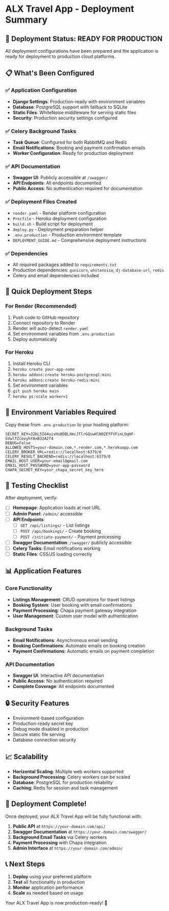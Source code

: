# ALX Travel App - Deployment Summary

## 🎯 Deployment Status: READY FOR PRODUCTION

All deployment configurations have been prepared and the application is ready for deployment to production cloud platforms.

## 📋 What's Been Configured

### ✅ Application Configuration
- **Django Settings**: Production-ready with environment variables
- **Database**: PostgreSQL support with fallback to SQLite
- **Static Files**: WhiteNoise middleware for serving static files
- **Security**: Production security settings configured

### ✅ Celery Background Tasks
- **Task Queue**: Configured for both RabbitMQ and Redis
- **Email Notifications**: Booking and payment confirmation emails
- **Worker Configuration**: Ready for production deployment

### ✅ API Documentation
- **Swagger UI**: Publicly accessible at `/swagger/`
- **API Endpoints**: All endpoints documented
- **Public Access**: No authentication required for documentation

### ✅ Deployment Files Created
- `render.yaml` - Render platform configuration
- `Procfile` - Heroku deployment configuration
- `build.sh` - Build script for deployment
- `deploy.py` - Deployment preparation helper
- `.env.production` - Production environment template
- `DEPLOYMENT_GUIDE.md` - Comprehensive deployment instructions

### ✅ Dependencies
- All required packages added to `requirements.txt`
- Production dependencies: `gunicorn`, `whitenoise`, `dj-database-url`, `redis`
- Celery and email dependencies included

## 🚀 Quick Deployment Steps

### For Render (Recommended)
1. Push code to GitHub repository
2. Connect repository to Render
3. Render will auto-detect `render.yaml`
4. Set environment variables from `.env.production`
5. Deploy automatically

### For Heroku
1. Install Heroku CLI
2. `heroku create your-app-name`
3. `heroku addons:create heroku-postgresql:mini`
4. `heroku addons:create heroku-redis:mini`
5. Set environment variables
6. `git push heroku main`
7. `heroku ps:scale worker=1`

## 🔧 Environment Variables Required

Copy these from `.env.production` to your hosting platform:

```env
SECRET_KEY=32bL5I64uivHsBOBLXmcJTlrGQswHlN02EfFVFinLOqHF-GVwlTZceoyhYAxB32A2f4
DEBUG=False
ALLOWED_HOSTS=your-domain.com,*.render.com,*.herokuapp.com
CELERY_BROKER_URL=redis://localhost:6379/0
CELERY_RESULT_BACKEND=redis://localhost:6379/0
EMAIL_HOST_USER=your-email@gmail.com
EMAIL_HOST_PASSWORD=your-app-password
CHAPA_SECRET_KEY=your_chapa_secret_key_here
```

## 🧪 Testing Checklist

After deployment, verify:

- [ ] **Homepage**: Application loads at root URL
- [ ] **Admin Panel**: `/admin/` accessible
- [ ] **API Endpoints**: 
  - [ ] `GET /api/listings/` - List listings
  - [ ] `POST /api/bookings/` - Create booking
  - [ ] `POST /initiate-payment/` - Payment processing
- [ ] **Swagger Documentation**: `/swagger/` publicly accessible
- [ ] **Celery Tasks**: Email notifications working
- [ ] **Static Files**: CSS/JS loading correctly

## 📊 Application Features

### Core Functionality
- **Listings Management**: CRUD operations for travel listings
- **Booking System**: User booking with email confirmations
- **Payment Processing**: Chapa payment gateway integration
- **User Management**: Custom user model with authentication

### Background Tasks
- **Email Notifications**: Asynchronous email sending
- **Booking Confirmations**: Automatic emails on booking creation
- **Payment Confirmations**: Automatic emails on payment completion

### API Documentation
- **Swagger UI**: Interactive API documentation
- **Public Access**: No authentication required
- **Complete Coverage**: All endpoints documented

## 🔒 Security Features

- Environment-based configuration
- Production-ready secret key
- Debug mode disabled in production
- Secure static file serving
- Database connection security

## 📈 Scalability

- **Horizontal Scaling**: Multiple web workers supported
- **Background Processing**: Celery workers can be scaled
- **Database**: PostgreSQL for production reliability
- **Caching**: Redis for session and task management

## 🎉 Deployment Complete!

Once deployed, your ALX Travel App will be fully functional with:

1. **Public API** at `https://your-domain.com/api/`
2. **Swagger Documentation** at `https://your-domain.com/swagger/`
3. **Background Email Tasks** via Celery workers
4. **Payment Processing** with Chapa integration
5. **Admin Interface** at `https://your-domain.com/admin/`

## 📞 Next Steps

1. **Deploy** using your preferred platform
2. **Test** all functionality in production
3. **Monitor** application performance
4. **Scale** as needed based on usage

Your ALX Travel App is now production-ready! 🚀